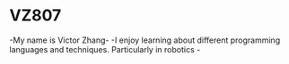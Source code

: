 # VZ807
-My name is Victor Zhang-
-I enjoy learning about different programming languages and techniques. Particularly in robotics -

